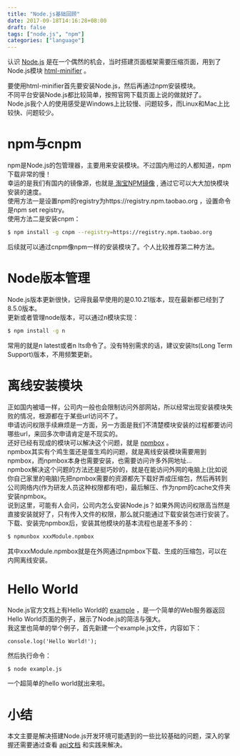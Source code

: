 ```yaml
---
title: "Node.js基础回顾"
date: 2017-09-18T14:16:28+08:00
draft: false
tags: ["node.js", "npm"]
categories: ["language"]
---
```


认识 [Node.js](https://nodejs.org) 是在一个偶然的机会，当时搭建页面框架需要压缩页面，用到了Node.js模块
[html-minifier](https://www.npmjs.com/package/html-minifier) 。
<!--more-->

要使用html-minifier首先要安装Node.js，然后再通过npm安装模块。\
不同平台安装Node.js都比较简单，按照官网下载页面上说的做就好了。\
Node.js我个人的使用感受是Windows上比较慢、问题较多，而Linux和Mac上比较快、问题较少。

# npm与cnpm

npm是Node.js的包管理器，主要用来安装模块。不过国内用过的人都知道，npm下载非常的慢！\
幸运的是我们有国内的镜像源，也就是[ 淘宝NPM镜像](http://npm.taobao.org/)
, 通过它可以大大加快模块安装的速度。\
使用方法一是设置npm的registry为https://registry.npm.taobao.org
，设置命令是npm set registry。\
使用方法二是安装cnpm：

```bash
$ npm install -g cnpm --registry=https://registry.npm.taobao.org
```

后续就可以通过cnpm像npm一样的安装模块了。个人比较推荐第二种方法。

# Node版本管理

Node.js版本更新很快，记得我最早使用的是0.10.21版本，现在最新都已经到了8.5.0版本。\
更新或者管理node版本，可以通过n模块实现：

``` {.bash org-language="sh"}
$ npm install -g n
```

常用的就是n latest或者n lts命令了。没有特别需求的话，建议安装lts(Long
Term Support)版本，不用频繁更新。

# 离线安装模块

正如国内被墙一样，公司内一般也会限制访问外部网站，所以经常出现安装模块失败的情况，根源都在于某些url访问不了。\
申请访问权限手续麻烦是一方面，另一方面是我们不清楚模块安装的过程都要访问哪些url，来回多次申请肯定是不现实的。\
还好已经有现成的模块可以解决这个问题，就是
[npmbox](https://www.npmjs.com/package/npmbox) 。\
npmbox其实有个鸡生蛋还是蛋生鸡的问题，就是离线安装模块需要用到npmbox，而npmbox本身也需要安装，也需要访问许多外网地址...\
npmbox解决这个问题的方法还是挺巧妙的，就是在能访问外网的电脑上(比如说你自己家里的电脑)先把npmbox需要的资源都先下载好弄成压缩包，然后再转到公司网络内(作为研发人员这种权限都有吧)，最后解压、作为npm的cache文件夹安装npmbox。\
说到这里，可能有人会问，公司内怎么安装Node.js？如果外网访问权限高当然是直接安装就好了，只有传入文件的权限，那么就只能通过下载安装包进行安装了。\
下载、安装完npmbox后，安装其他模块的基本流程也是差不多的：

``` {.bash org-language="sh"}
$ npmunbox xxxModule.npmbox
```

其中xxxModule.npmbox就是在外网通过npmbox下载、生成的压缩包，可以在内网离线安装。

# Hello World

Node.js官方文档上有Hello World的
[example](https://nodejs.org/api/synopsis.html#synopsis_example)
，是一个简单的Web服务器返回Hello
World页面的例子，展示了Node.js的简洁与强大。\
我这里也简单的举个例子，首先新建一个example.js文件，内容如下：

``` {.javascript}
console.log('Hello World!');
```

然后执行命令：

``` {.bash org-language="sh"}
$ node example.js
```

一个超简单的hello world就出来啦。

# 小结

本文主要是解决搭建Node.js开发环境可能遇到的一些比较基础的问题，深入的掌握还需要通过查看
[api文档](https://nodejs.org/api/) 和实践来解决。

